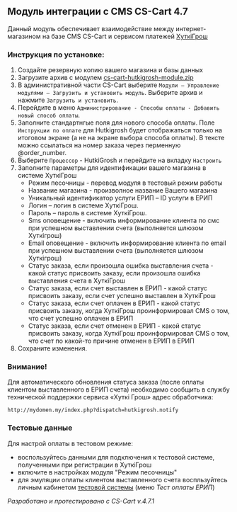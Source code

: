## Модуль интеграции с CMS CS-Cart 4.7 

Данный модуль обеспечивает взаимодействие между интернет-магазином на базе CMS CS-Cart и сервисом платежей [ХуткiГрош](https://hutkigrosh.by)
  
### Инструкция по установке:
1. Создайте резервную копию вашего магазина и базы данных
2. Загрузите архив с модулем [cs-cart-hutkigrosh-module.zip](https://github.com/esasby/hgrosh/blob/master/CMS/Plugins/CSCart/4.7/cs-cart-hutkigrosh-module.zip)
3. В административной части CS-Cart выберите `Модули — Управление модулями — Загрузить и установить модуль`. Выберите архив и нажмите `Загрузить и установить`.
4. Перейдите в меню `Администрирование - Способы оплаты - Добавить новый способ оплаты`.
6. Заполните стандартнгые поля для нового способа оплаты. Поле `Инструкции по оплате` для Hutkigrosh будет отображаться 
только на итоговом экране (а не на экране выбора способа оплаты). В тексте можно ссылаться на номер заказа через перменную @order_number.
5. Выберите `Процессор` - HutkiGrosh и перейдите на вкладку `Настроить`
6. Заполните параметры для идентификации вашего магазина в системе ХуткiГрош
    * Режим песочницы - перевод модуля в тестовый режим работы
    * Название магазина - произволное название Вашего магазина 
    * Уникальный идентификатор услуги ЕРИП – ID услуги в ЕРИП
    * Логин – логин в системе ХуткiГрош.
    * Пароль – пароль в системе ХуткiГрош.
    * Sms оповещение - включить информирование клиента по смс при успешном выставлении счета (выполняется шлюзом Хуткiгрош)
    * Email оповещение - включить информирование клиента по email при успешном выставлении счета (выполняется шлюзом Хуткiгрош)
    * Статус заказа, если произошла ошибка выставления счета - какой статус присвоить заказу, если произошла ошибка выставления счета
    в ХуткiГрош  
    * Статус заказа, если счет выставлен в ЕРИП  - какой статус присвоить заказу, если счет успешно выставлен в ХуткiГрош
    * Статус заказа, если счет оплачен в ЕРИП - какой статус присвоить заказу, когда ХуткiГрош проинформировал CMS о том,
    что счет успешно оплачен в ЕРИП
    * Статус заказа, если счет отменен в ЕРИП - какой статус присвоить заказу, когда ХуткiГрош проинформировал CMS о том,
    что счет по какой-то причине отменен в ЕРИП в ЕРИП           
7. Сохраните изменения.

### Внимание!
Для автоматического обновления статуса заказа (после оплаты клиентом выставленного в ЕРИП счета) необходимо сообщить в службу технической поддержки сервиса «Хуткi Грош» адрес обработчика:
```
http://mydomen.my/index.php?dispatch=hutkigrosh.notify
```

### Тестовые данные
Для настрой оплаты в тестовом режиме:
 * воспользуйтесь данными для подключения к тестовой системе, полученными при регистрации в ХуткiГрош
 * включите в настройках модуля "Режим песочницы" 
 * для эмуляции оплаты клиентом выставленного счета воспльзуйтесь личным кабинетом [тестовой системы](https://trial.hgrosh.by) (меню _Тест оплаты ЕРИП_)

_Разработано и протестировано с CS-Cart v.4.7.1_
